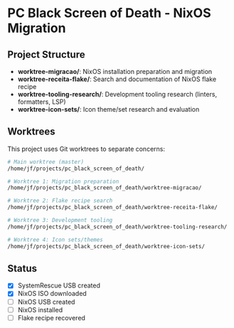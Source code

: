 # PC Black Screen of Death - NixOS Migration

## Project Structure

- **worktree-migracao/**: NixOS installation preparation and migration
- **worktree-receita-flake/**: Search and documentation of NixOS flake recipe
- **worktree-tooling-research/**: Development tooling research (linters, formatters, LSP)
- **worktree-icon-sets/**: Icon theme/set research and evaluation

## Worktrees

This project uses Git worktrees to separate concerns:

```bash
# Main worktree (master)
/home/jf/projects/pc_black_screen_of_death/

# Worktree 1: Migration preparation
/home/jf/projects/pc_black_screen_of_death/worktree-migracao/

# Worktree 2: Flake recipe search
/home/jf/projects/pc_black_screen_of_death/worktree-receita-flake/

# Worktree 3: Development tooling
/home/jf/projects/pc_black_screen_of_death/worktree-tooling-research/

# Worktree 4: Icon sets/themes
/home/jf/projects/pc_black_screen_of_death/worktree-icon-sets/
```

## Status

- [x] SystemRescue USB created
- [x] NixOS ISO downloaded
- [ ] NixOS USB created
- [ ] NixOS installed
- [ ] Flake recipe recovered
